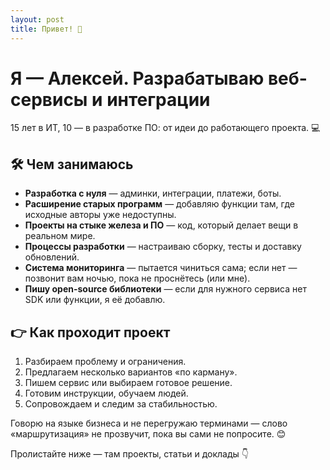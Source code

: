```yaml
---
layout: post
title: Привет! 👋
---
```


# Я — Алексей. Разрабатываю веб-сервисы и интеграции

15 лет в ИТ, 10 — в разработке ПО: от идеи до работающего проекта. 💻

## 🛠️ Чем занимаюсь

* **Разработка с нуля** — админки, интеграции, платежи, боты.
* **Расширение старых программ** — добавляю функции там, где исходные авторы уже недоступны.
* **Проекты на стыке железа и ПО** — код, который делает вещи в реальном мире.
* **Процессы разработки** — настраиваю сборку, тесты и доставку обновлений.
* **Система мониторинга** — пытается чиниться сама; если нет — позвонит вам ночью, пока не проснётесь (или мне).
* **Пишу open-source библиотеки** — если для нужного сервиса нет SDK или функции, я её добавлю.

## 👉 Как проходит проект

1. Разбираем проблему и ограничения.
2. Предлагаем несколько вариантов «по карману».
3. Пишем сервис или выбираем готовое решение.
4. Готовим инструкции, обучаем людей.
5. Сопровождаем и следим за стабильностью.

Говорю на языке бизнеса и не перегружаю терминами — слово «маршрутизация» не прозвучит, пока вы сами не попросите. 😊

Пролистайте ниже — там проекты, статьи и доклады 👇

